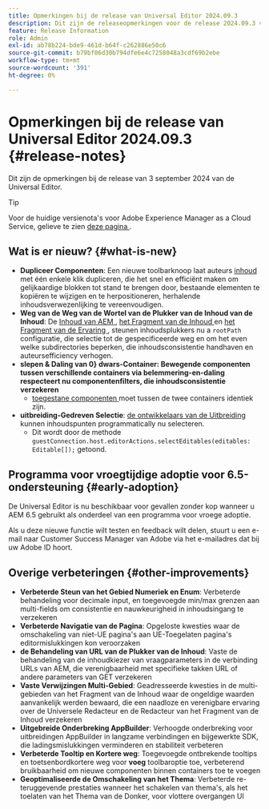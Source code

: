 ```yaml
---
title: Opmerkingen bij de release van Universal Editor 2024.09.3
description: Dit zijn de releaseopmerkingen voor de release 2024.09.3 van de Universal Editor.
feature: Release Information
role: Admin
exl-id: ab78b224-bde9-461d-b64f-c262886e50c6
source-git-commit: b79bf06d30b794dfe6e4c7258048a3cdf69b2ebe
workflow-type: tm+mt
source-wordcount: '391'
ht-degree: 0%

---
```


# Opmerkingen bij de release van Universal Editor 2024.09.3 {#release-notes}

Dit zijn de opmerkingen bij de release van 3 september 2024 van de Universal Editor.

>[!TIP]
>
>Voor de huidige versienota&#39;s voor Adobe Experience Manager as a Cloud Service, gelieve te zien [ deze pagina ](/help/release-notes/release-notes-cloud/release-notes-current.md).

## Wat is er nieuw? {#what-is-new}

* **Dupliceer Componenten**: Een nieuwe toolbarknoop laat auteurs [ inhoud ](/help/sites-cloud/authoring/universal-editor/authoring.md#duplicating-components) met één enkele klik dupliceren, die het snel en efficiënt maken om gelijkaardige blokken tot stand te brengen door, bestaande elementen te kopiëren te wijzigen en te herpositioneren, herhalende inhoudsverwezenlijking te vereenvoudigen.
* **Weg van de Weg van de Wortel van de Plukker van de Inhoud van de Inhoud**: De [ Inhoud van AEM ](/help/implementing/universal-editor/field-types.md#aem-content), [ het Fragment van de Inhoud ](/help/implementing/universal-editor/field-types.md#content-fragment) en [ het Fragment van de Ervaring ](/help/implementing/universal-editor/field-types.md#experience-fragment), steunen inhoudsplukkers nu a `rootPath` configuratie, die selectie tot de gespecificeerde weg en om het even welke subdirectories beperken, die inhoudsconsistentie handhaven en auteursefficiency verhogen.
* **slepen &amp; Daling van 0&rbrace; dwars-Container: Bewegende componenten tussen verschillende containers via belemmering-en-daling respecteert nu componentenfilters, die inhoudsconsistentie verzekeren**
   * [ toegestane componenten ](/help/implementing/universal-editor/filtering.md) moet tussen de twee containers identiek zijn.
* **uitbreiding-Gedreven Selectie**: [ de ontwikkelaars van de Uitbreiding ](/help/implementing/universal-editor/extending.md) kunnen inhoudspunten programmatically nu selecteren.
   * Dit wordt door de methode `guestConnection.host.editorActions.selectEditables(editables: Editable[]);` getoond.

## Programma voor vroegtijdige adoptie voor 6.5-ondersteuning {#early-adoption}

De Universal Editor is nu beschikbaar voor gevallen zonder kop wanneer u AEM 6.5 gebruikt als onderdeel van een programma voor vroege adoptie.

Als u deze nieuwe functie wilt testen en feedback wilt delen, stuurt u een e-mail naar Customer Success Manager van Adobe via het e-mailadres dat bij uw Adobe ID hoort.

## Overige verbeteringen {#other-improvements}

* **Verbeterde Steun van het Gebied Numeriek en Enum**: Verbeterde behandeling voor decimale input, en toegevoegde min/max grenzen aan multi-fields om consistentie en nauwkeurigheid in inhoudsingang te verzekeren
* **Verbeterde Navigatie van de Pagina**: Opgeloste kwesties waar de omschakeling van niet-UE pagina&#39;s aan UE-Toegelaten pagina&#39;s editormislukkingen kon veroorzaken
* **de Behandeling van URL van de Plukker van de Inhoud**: Vaste de behandeling van de inhoudkiezer van vraagparameters in de verbinding URLs van AEM, die verenigbaarheid met specifieke takken URL of andere parameters van GET verzekeren
* **Vaste Verwijzingen Multi-Gebied**: Geadresseerde kwesties in de multi-gebieden van het Fragment van de Inhoud waar de ongeldige waarden aanvankelijk werden bewaard, die een naadloze en verenigbare ervaring over de Universele Redacteur en de Redacteur van het Fragment van de Inhoud verzekeren
* **Uitgebreide Onderbreking AppBuilder**: Verhoogde onderbreking voor uitbreidingen AppBuilder in langzame verbindingen en bijgewerkte SDK, die ladingsmislukkingen verminderen en stabiliteit verbeteren
* **Verbeterde Tooltip en Kortere weg**: Toegevoegde ontbrekende tooltips en toetsenbordkortere weg voor **voeg** toolbaroptie toe, verbeterend bruikbaarheid om nieuwe componenten binnen containers toe te voegen
* **Geoptimaliseerde de Omschakeling van het Thema**: Verbeterde re-teruggevende prestaties wanneer het schakelen van thema&#39;s, als het toelaten van het Thema van de Donker, voor vlottere overgangen UI
